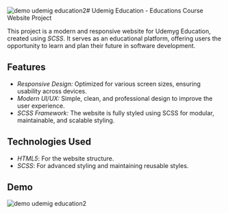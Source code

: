 ![demo udemig education2](https://github.com/user-attachments/assets/c8426d70-7aab-4e76-8ac6-2d7fc79aa17a)# Udemig Education - Educations Course Website Project

This project is a modern and responsive website for Udemyg Education, created using *SCSS*. It serves as an educational platform, offering users the opportunity to learn and plan their future in software development.


## Features

- *Responsive Design:* Optimized for various screen sizes, ensuring usability across devices.
- *Modern UI/UX:* Simple, clean, and professional design to improve the user experience.
- *SCSS Framework:* The website is fully styled using SCSS for modular, maintainable, and scalable styling.

## Technologies Used

- *HTML5*: For the website structure.
- *SCSS*: For advanced styling and maintaining reusable styles.

## Demo 
![demo udemig education2](https://github.com/user-attachments/assets/b52f7f6a-b24c-4adf-a220-9a841cb72710)



